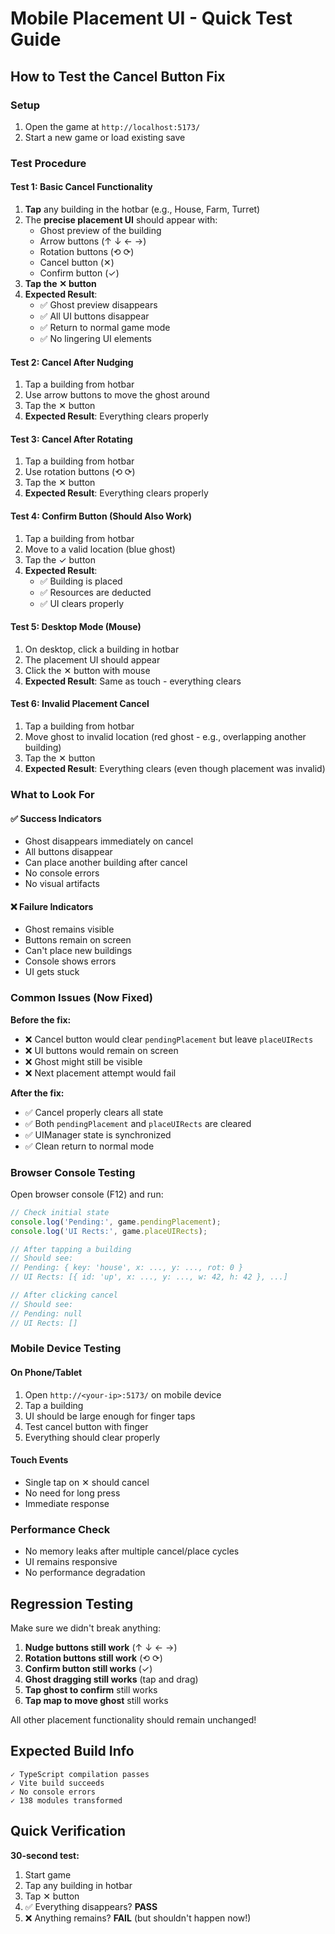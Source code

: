 # Mobile Placement UI - Quick Test Guide

## How to Test the Cancel Button Fix

### Setup
1. Open the game at `http://localhost:5173/`
2. Start a new game or load existing save

### Test Procedure

#### Test 1: Basic Cancel Functionality
1. **Tap** any building in the hotbar (e.g., House, Farm, Turret)
2. The **precise placement UI** should appear with:
   - Ghost preview of the building
   - Arrow buttons (↑ ↓ ← →)
   - Rotation buttons (⟲ ⟳)
   - Cancel button (✕)
   - Confirm button (✓)
3. **Tap the ✕ button**
4. **Expected Result**: 
   - ✅ Ghost preview disappears
   - ✅ All UI buttons disappear
   - ✅ Return to normal game mode
   - ✅ No lingering UI elements

#### Test 2: Cancel After Nudging
1. Tap a building from hotbar
2. Use arrow buttons to move the ghost around
3. Tap the ✕ button
4. **Expected Result**: Everything clears properly

#### Test 3: Cancel After Rotating
1. Tap a building from hotbar
2. Use rotation buttons (⟲ ⟳)
3. Tap the ✕ button
4. **Expected Result**: Everything clears properly

#### Test 4: Confirm Button (Should Also Work)
1. Tap a building from hotbar
2. Move to a valid location (blue ghost)
3. Tap the ✓ button
4. **Expected Result**:
   - ✅ Building is placed
   - ✅ Resources are deducted
   - ✅ UI clears properly

#### Test 5: Desktop Mode (Mouse)
1. On desktop, click a building in hotbar
2. The placement UI should appear
3. Click the ✕ button with mouse
4. **Expected Result**: Same as touch - everything clears

#### Test 6: Invalid Placement Cancel
1. Tap a building from hotbar
2. Move ghost to invalid location (red ghost - e.g., overlapping another building)
3. Tap the ✕ button
4. **Expected Result**: Everything clears (even though placement was invalid)

### What to Look For

#### ✅ Success Indicators
- Ghost disappears immediately on cancel
- All buttons disappear
- Can place another building after cancel
- No console errors
- No visual artifacts

#### ❌ Failure Indicators
- Ghost remains visible
- Buttons remain on screen
- Can't place new buildings
- Console shows errors
- UI gets stuck

### Common Issues (Now Fixed)

**Before the fix:**
- ❌ Cancel button would clear `pendingPlacement` but leave `placeUIRects`
- ❌ UI buttons would remain on screen
- ❌ Ghost might still be visible
- ❌ Next placement attempt would fail

**After the fix:**
- ✅ Cancel properly clears all state
- ✅ Both `pendingPlacement` and `placeUIRects` are cleared
- ✅ UIManager state is synchronized
- ✅ Clean return to normal mode

### Browser Console Testing

Open browser console (F12) and run:

```javascript
// Check initial state
console.log('Pending:', game.pendingPlacement);
console.log('UI Rects:', game.placeUIRects);

// After tapping a building
// Should see:
// Pending: { key: 'house', x: ..., y: ..., rot: 0 }
// UI Rects: [{ id: 'up', x: ..., y: ..., w: 42, h: 42 }, ...]

// After clicking cancel
// Should see:
// Pending: null
// UI Rects: []
```

### Mobile Device Testing

#### On Phone/Tablet
1. Open `http://<your-ip>:5173/` on mobile device
2. Tap a building
3. UI should be large enough for finger taps
4. Test cancel button with finger
5. Everything should clear properly

#### Touch Events
- Single tap on ✕ should cancel
- No need for long press
- Immediate response

### Performance Check

- No memory leaks after multiple cancel/place cycles
- UI remains responsive
- No performance degradation

## Regression Testing

Make sure we didn't break anything:

1. **Nudge buttons still work** (↑ ↓ ← →)
2. **Rotation buttons still work** (⟲ ⟳)
3. **Confirm button still works** (✓)
4. **Ghost dragging still works** (tap and drag)
5. **Tap ghost to confirm** still works
6. **Tap map to move ghost** still works

All other placement functionality should remain unchanged!

## Expected Build Info

```
✓ TypeScript compilation passes
✓ Vite build succeeds
✓ No console errors
✓ 138 modules transformed
```

## Quick Verification

**30-second test:**
1. Start game
2. Tap any building in hotbar
3. Tap ✕ button
4. ✅ Everything disappears? **PASS**
5. ❌ Anything remains? **FAIL** (but shouldn't happen now!)
